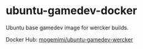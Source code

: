 # ubuntu-gamedev-docker

Ubuntu base gamedev image for wercker builds.

Docker Hub: [mogemimi/ubuntu-gamedev-wercker](https://hub.docker.com/r/mogemimi/ubuntu-gamedev-wercker/)
